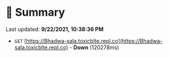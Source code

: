 # 📖 Summary
Last updated: **9/22/2021, 10:38:36 PM**

- `GET` [https://Bhadwa-sala.toxicblte.repl.co](https://Bhadwa-sala.toxicblte.repl.co) - **Down** (120278ms)
